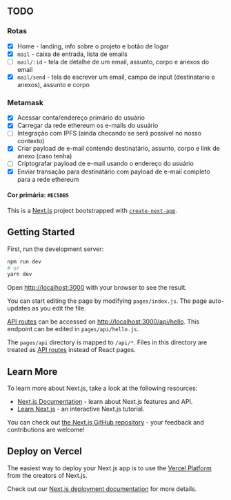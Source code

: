 ## TODO

### Rotas

- [x] Home - landing, info sobre o projeto e botão de logar
- [x] `mail` - caixa de entrada, lista de emails
- [ ] `mail/:id` - tela de detalhe de um email, assunto, corpo e anexos do email
- [x] `mail/send` - tela de escrever um email, campo de input (destinatario e anexos), assunto e corpo

### Metamask

- [x] Acessar conta/endereço primário do usuário
- [x] Carregar da rede ethereum os e-mails do usuário
- [ ] Integração com IPFS (ainda checando se será possível no nosso contexto)
- [x] Criar payload de e-mail contendo destinatário, assunto, corpo e link de anexo (caso tenha)
- [ ] Criptografar payload de e-mail usando o endereço do usuário
- [x] Enviar transação para destinatário com payload de e-mail completo para a rede ethereum

#### Cor primária: `#EC5DB5`

This is a [Next.js](https://nextjs.org/) project bootstrapped with [`create-next-app`](https://github.com/vercel/next.js/tree/canary/packages/create-next-app).

## Getting Started

First, run the development server:

```bash
npm run dev
# or
yarn dev
```

Open [http://localhost:3000](http://localhost:3000) with your browser to see the result.

You can start editing the page by modifying `pages/index.js`. The page auto-updates as you edit the file.

[API routes](https://nextjs.org/docs/api-routes/introduction) can be accessed on [http://localhost:3000/api/hello](http://localhost:3000/api/hello). This endpoint can be edited in `pages/api/hello.js`.

The `pages/api` directory is mapped to `/api/*`. Files in this directory are treated as [API routes](https://nextjs.org/docs/api-routes/introduction) instead of React pages.

## Learn More

To learn more about Next.js, take a look at the following resources:

- [Next.js Documentation](https://nextjs.org/docs) - learn about Next.js features and API.
- [Learn Next.js](https://nextjs.org/learn) - an interactive Next.js tutorial.

You can check out [the Next.js GitHub repository](https://github.com/vercel/next.js/) - your feedback and contributions are welcome!

## Deploy on Vercel

The easiest way to deploy your Next.js app is to use the [Vercel Platform](https://vercel.com/new?utm_medium=default-template&filter=next.js&utm_source=create-next-app&utm_campaign=create-next-app-readme) from the creators of Next.js.

Check out our [Next.js deployment documentation](https://nextjs.org/docs/deployment) for more details.
